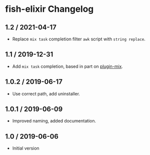 # fish-elixir Changelog

## 1.2 / 2021-04-17

- Replace `mix task` completion filter `awk` script with `string replace`.

## 1.1 / 2019-12-31

- Add `mix task` completion, based in part on [plugin-mix][].

## 1.0.2 / 2019-06-17

- Use correct path, add uninstaller.

## 1.0.1 / 2019-06-09

- Improved naming, added documentation.

## 1.0 / 2019-06-06

- Initial version

[plugin-mix]: https://github.com/belltoy/plugin-mix
